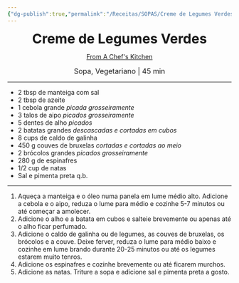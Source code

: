 ```yaml
---
{"dg-publish":true,"permalink":"/Receitas/SOPAS/Creme de Legumes Verdes/","title":"Creme de Legumes Verdes","tags":["💚ok"]}
---
```


<div style="text-align: center;"> <span style="font-size: 30px;"><b>Creme de Legumes Verdes</b></span> </div>

<span class="center"> <center> [From A Chef's Kitchen](https://www.fromachefskitchen.com/cream-green-vegetable-soup/#recipe) </center></span>

<div style="text-align: center;"> <span style="font-size: 16px;">  Sopa, Vegetariano | 45 min </span> </div>

---
- 2 tbsp de manteiga com sal
- 2 tbsp de azeite
- 1 cebola grande *picada grosseiramente*
- 3 talos de aipo *picados grosseiramente*
- 5 dentes de alho *picados*
- 2 batatas grandes *descascadas e cortadas em cubos*
- 8 cups de caldo de galinha
- 450 g couves de bruxelas *cortadas e cortadas ao meio*
- 2 brócolos grandes *picados grosseiramente*
- 280 g de espinafres
- 1/2 cup de natas
- Sal e pimenta preta q.b.
---
1. Aqueça a manteiga e o óleo numa panela em lume médio alto. Adicione a cebola e o aipo, reduza o lume para médio e cozinhe 5-7 minutos ou até começar a amolecer. 
2. Adicione o alho e a batata em cubos e salteie brevemente ou apenas até o alho ficar perfumado.
3. Adicione o caldo de galinha ou de legumes, as couves de bruxelas, os brócolos e a couve. Deixe ferver, reduza o lume para médio baixo e cozinhe em lume brando durante 20-25 minutos ou até os legumes estarem muito tenros. 
4. Adicione os espinafres e cozinhe brevemente ou até ficarem murchos.
5. Adicione as natas. Triture a sopa e adicione sal e pimenta preta a gosto.